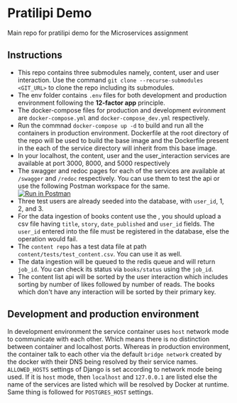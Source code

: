 # Pratilipi Demo
Main repo for pratilipi demo for the Microservices assignment

## Instructions
- This repo contains three submodules namely, content, user and user interaction. Use the command ```git clone --recurse-submodules <GIT_URL>``` to clone the repo including its submodules.
- The env folder contains ```.env``` files for both development and production environment following the **12-factor app** principle.
- The docker-compose files for production and development evironment are ```docker-compose.yml``` and ```docker-compose_dev.yml``` respectively.
- Run the commnad ```docker-compose up -d``` to build and run all the containers in production environment. Dockerfile at the root directory of the repo will be used to build the base image and the Dockerfile present in the each of the service directory will inherit from this base image.
- In your localhost, the content, user and the user_interaction services are available at port 3000, 8000, and 5000 respectively
- The swagger and redoc pages for each of the services are available at ```/swagger``` and ```/redoc``` respectively. You can use
them to test the api or use the following Postman workspace for the same.  
[![Run in Postman](https://run.pstmn.io/button.svg)](https://app.getpostman.com/run-collection/16666163-797abd7a-e24a-41e1-924b-86d8ef728bf5?action=collection%2Ffork&collection-url=entityId%3D16666163-797abd7a-e24a-41e1-924b-86d8ef728bf5%26entityType%3Dcollection%26workspaceId%3D182ae809-bc94-433f-bcf4-3d5a844532bc)
- Three test users are already seeded into the database, with ```user_id```, 1, 2, and 3.
- For the data ingestion of books content use the , you should upload a csv file having ```title```, ```story```, ```date_published``` and ```user_id``` fields.
The ```user_id``` entered into the file must be registered in the database, else the operation would fail.
- The ```content repo``` has a test data file at path ```content/tests/test_content.csv```. You can use it as well.
- The data ingestion will be queued to the redis queue and will return ```job_id```. You can check its status via ```books/status``` using the ```job_id```.
- The content list api will be sorted by the user interaction which includes sorting by number of likes followed by number of reads. The books which don't have any interaction will be sorted by their primary key.

## Development and production environment
In development environment the service container uses ``host`` network mode to communicate with each other. 
Which means there is no distinction between container and localhost ports.
Whereas in production environment, the container talk to each other via the default ```bridge network``` created by the docker with their DNS being resolved by their service names.
```ALLOWED_HOSTS``` settings of Django is set according to network mode being used. If it is ```host``` mode, then ```localhost``` and ```127.0.0.1``` are listed else the name of the
services are listed which will be resolved by Docker at runtime. Same thing is followed for ```POSTGRES_HOST``` settings.

